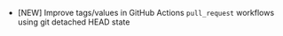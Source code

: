 - [NEW] Improve tags/values in GitHub Actions `pull_request` workflows using git detached HEAD state